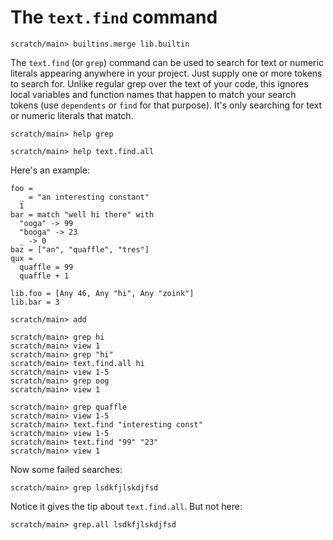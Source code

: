 # The `text.find` command

``` ucm :hide
scratch/main> builtins.merge lib.builtin
```

The `text.find` (or `grep`) command can be used to search for text or numeric literals appearing anywhere in your project. Just supply one or more tokens to search for. Unlike regular grep over the text of your code, this ignores local variables and function names that happen to match your search tokens (use `dependents` or `find` for that purpose). It's only searching for text or numeric literals that match.

``` ucm
scratch/main> help grep
```

``` ucm
scratch/main> help text.find.all
```

Here's an example:

``` unison
foo =
  _ = "an interesting constant"
  1
bar = match "well hi there" with
  "ooga" -> 99
  "booga" -> 23
  _ -> 0
baz = ["an", "quaffle", "tres"]
qux =
  quaffle = 99
  quaffle + 1

lib.foo = [Any 46, Any "hi", Any "zoink"]
lib.bar = 3
```

``` ucm :hide
scratch/main> add
```

``` ucm
scratch/main> grep hi
scratch/main> view 1
scratch/main> grep "hi"
scratch/main> text.find.all hi
scratch/main> view 1-5
scratch/main> grep oog
scratch/main> view 1
```

``` ucm
scratch/main> grep quaffle
scratch/main> view 1-5
scratch/main> text.find "interesting const"
scratch/main> view 1-5
scratch/main> text.find "99" "23"
scratch/main> view 1
```

Now some failed searches:

``` ucm :error
scratch/main> grep lsdkfjlskdjfsd
```

Notice it gives the tip about `text.find.all`. But not here:

``` ucm :error
scratch/main> grep.all lsdkfjlskdjfsd
```
